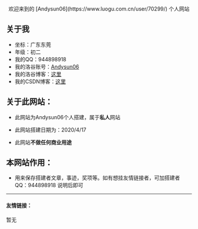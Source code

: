 <center>欢迎来到的 [Andysun06](https://www.luogu.com.cn/user/70299/) 个人网站</center>

## 关于我
- 坐标：广东东莞
- 年级：初二
- 我的QQ：944898918
- 我的洛谷账号：[Andysun06](https://www.luogu.com.cn/user/70299)
- 我的洛谷博客：[这里](https://www.luogu.com.cn/blog/andysun123)
- 我的CSDN博客：[这里](https://blog.csdn.net/a_n_d_y_s_u_n__)

## 关于此网站：

- 此网站为Andysun06个人搭建，属于**私人**网站

- 此网站搭建日期为：2020/4/17

- 此网站**不做任何商业用途**



## 本网站作用：

- 用来保存搭建者文章，事迹，奖项等。如有想挂友情链接者，可加搭建者QQ：944898918 说明后即可

-------------------------------------

#### 友情链接：

暂无
